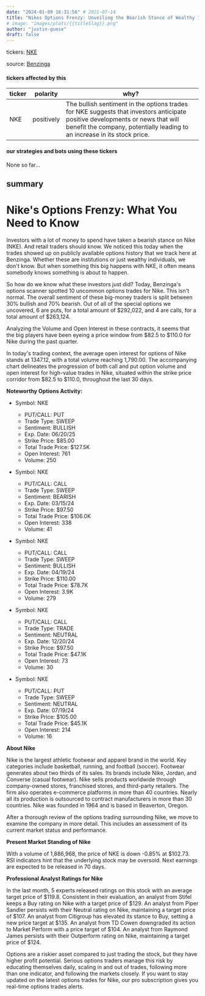 ```yaml
---
date: "2024-01-09 16:31:56" # 2021-07-14
title: "Nikes Options Frenzy: Unveiling the Bearish Stance of Wealthy Investors"
# image: "images/plots/{{titleSlag}}.png"
author: "justin-guese"
draft: false
---
```

tickers: <a href='https://finance.yahoo.com/quote/NKE' target='_blank'>NKE</a> 

source: <a href='https://www.benzinga.com/markets/options/24/01/36560399/nikes-options-frenzy-what-you-need-to-know' target='_blank'>Benzinga</a>

#### tickers affected by this

| ticker | polarity | why? |
|------------|------------|------------|
| NKE | positively | The bullish sentiment in the options trades for NKE suggests that investors anticipate positive developments or news that will benefit the company, potentially leading to an increase in its stock price. |



#### our strategies and bots using these tickers

None so far...

## summary

# Nike's Options Frenzy: What You Need to Know

Investors with a lot of money to spend have taken a bearish stance on Nike (NKE). And retail traders should know. We noticed this today when the trades showed up on publicly available options history that we track here at Benzinga. Whether these are institutions or just wealthy individuals, we don't know. But when something this big happens with NKE, it often means somebody knows something is about to happen.

So how do we know what these investors just did? Today, Benzinga's options scanner spotted 10 uncommon options trades for Nike. This isn't normal. The overall sentiment of these big-money traders is split between 30% bullish and 70% bearish. Out of all of the special options we uncovered, 6 are puts, for a total amount of $292,022, and 4 are calls, for a total amount of $263,124.

Analyzing the Volume and Open Interest in these contracts, it seems that the big players have been eyeing a price window from $82.5 to $110.0 for Nike during the past quarter.

In today's trading context, the average open interest for options of Nike stands at 1347.12, with a total volume reaching 1,790.00. The accompanying chart delineates the progression of both call and put option volume and open interest for high-value trades in Nike, situated within the strike price corridor from $82.5 to $110.0, throughout the last 30 days.

**Noteworthy Options Activity:**

- Symbol: NKE
  - PUT/CALL: PUT
  - Trade Type: SWEEP
  - Sentiment: BULLISH
  - Exp. Date: 06/20/25
  - Strike Price: $85.00
  - Total Trade Price: $127.5K
  - Open Interest: 761
  - Volume: 250

- Symbol: NKE
  - PUT/CALL: CALL
  - Trade Type: SWEEP
  - Sentiment: BEARISH
  - Exp. Date: 03/15/24
  - Strike Price: $97.50
  - Total Trade Price: $106.0K
  - Open Interest: 338
  - Volume: 41

- Symbol: NKE
  - PUT/CALL: CALL
  - Trade Type: SWEEP
  - Sentiment: BULLISH
  - Exp. Date: 04/19/24
  - Strike Price: $110.00
  - Total Trade Price: $78.7K
  - Open Interest: 3.9K
  - Volume: 279

- Symbol: NKE
  - PUT/CALL: CALL
  - Trade Type: TRADE
  - Sentiment: NEUTRAL
  - Exp. Date: 12/20/24
  - Strike Price: $97.50
  - Total Trade Price: $47.1K
  - Open Interest: 73
  - Volume: 30

- Symbol: NKE
  - PUT/CALL: PUT
  - Trade Type: SWEEP
  - Sentiment: NEUTRAL
  - Exp. Date: 07/19/24
  - Strike Price: $105.00
  - Total Trade Price: $45.1K
  - Open Interest: 214
  - Volume: 16

**About Nike**

Nike is the largest athletic footwear and apparel brand in the world. Key categories include basketball, running, and football (soccer). Footwear generates about two thirds of its sales. Its brands include Nike, Jordan, and Converse (casual footwear). Nike sells products worldwide through company-owned stores, franchised stores, and third-party retailers. The firm also operates e-commerce platforms in more than 40 countries. Nearly all its production is outsourced to contract manufacturers in more than 30 countries. Nike was founded in 1964 and is based in Beaverton, Oregon.

After a thorough review of the options trading surrounding Nike, we move to examine the company in more detail. This includes an assessment of its current market status and performance.

**Present Market Standing of Nike**

With a volume of 1,886,968, the price of NKE is down -0.85% at $102.73. RSI indicators hint that the underlying stock may be oversold. Next earnings are expected to be released in 70 days.

**Professional Analyst Ratings for Nike**

In the last month, 5 experts released ratings on this stock with an average target price of $119.8. Consistent in their evaluation, an analyst from Stifel keeps a Buy rating on Nike with a target price of $129. An analyst from Piper Sandler persists with their Neutral rating on Nike, maintaining a target price of $107. An analyst from Citigroup has elevated its stance to Buy, setting a new price target at $135. An analyst from TD Cowen downgraded its action to Market Perform with a price target of $104. An analyst from Raymond James persists with their Outperform rating on Nike, maintaining a target price of $124.

Options are a riskier asset compared to just trading the stock, but they have higher profit potential. Serious options traders manage this risk by educating themselves daily, scaling in and out of trades, following more than one indicator, and following the markets closely. If you want to stay updated on the latest options trades for Nike, our pro subscription gives you real-time options trades alerts.